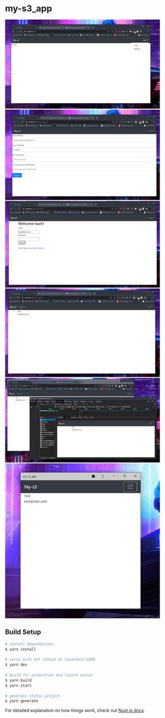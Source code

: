 # my-s3_app
![alt text](https://github.com/MestrieEsteban/my-s3_front/blob/master/gitImages/1.PNG?raw=true)
![alt text](https://github.com/MestrieEsteban/my-s3_front/blob/master/gitImages/2.PNG?raw=true)
![alt text](https://github.com/MestrieEsteban/my-s3_front/blob/master/gitImages/3.PNG?raw=true)
![alt text](https://github.com/MestrieEsteban/my-s3_front/blob/master/gitImages/4.PNG?raw=true)
![alt text](https://github.com/MestrieEsteban/my-s3_front/blob/master/gitImages/5.PNG?raw=true)
![alt text](https://github.com/MestrieEsteban/my-s3_front/blob/master/gitImages/6.PNG?raw=true)





## Build Setup

```bash
# install dependencies
$ yarn install

# serve with hot reload at localhost:3000
$ yarn dev

# build for production and launch server
$ yarn build
$ yarn start

# generate static project
$ yarn generate
```

For detailed explanation on how things work, check out [Nuxt.js docs](https://nuxtjs.org).
